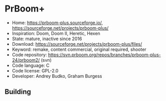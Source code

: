# PrBoom+

- Home: https://prboom-plus.sourceforge.io/, https://sourceforge.net/projects/prboom-plus/
- Inspiration: Doom, Doom II, Heretic, Hexen
- State: mature, inactive since 2016
- Download: https://sourceforge.net/projects/prboom-plus/files/
- Keyword: remake, content commercial, original required, shooter
- Code repository: https://svn.prboom.org/repos/branches/prboom-plus-24/prboom2/ (svn)
- Code language: C
- Code license: GPL-2.0
- Developer: Andrey Budko, Graham Burgess

## Building
